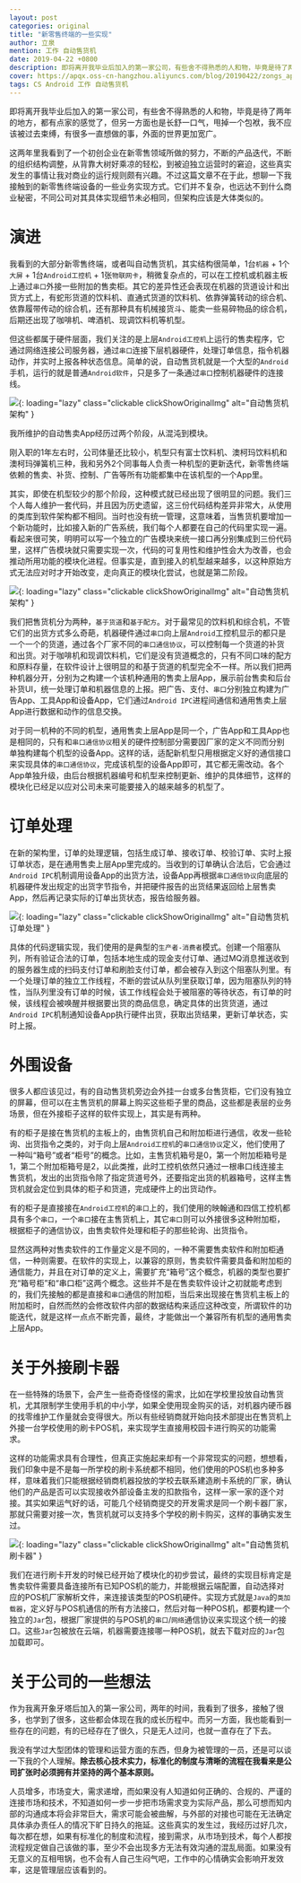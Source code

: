 ```yaml
---
layout: post
categories: original
title: "新零售终端的一些实现"
author: 立泉
mention: 工作 自动售货机
date: 2019-04-22 +0800
description: 即将离开我毕业后加入的第一家公司，有些舍不得熟悉的人和物，毕竟是待了两年的地方，都有点家的感觉了，但另一方面也是长舒一口气，甩掉一个包袱，我不应该被过去束缚，有很多一直想做的事，外面的世界更加宽广。
cover: https://apqx.oss-cn-hangzhou.aliyuncs.com/blog/20190422/zongs_app_old_thumb.jpg
tags: CS Android 工作 自动售货机
---
```


即将离开我毕业后加入的第一家公司，有些舍不得熟悉的人和物，毕竟是待了两年的地方，都有点家的感觉了，但另一方面也是长舒一口气，甩掉一个包袱，我不应该被过去束缚，有很多一直想做的事，外面的世界更加宽广。

这两年里我看到了一个初创企业在新零售领域所做的努力，不断的产品迭代，不断的组织结构调整，从背靠大树好乘凉的轻松，到被迫独立运营时的窘迫，这些真实发生的事情让我对商业的运行规则颇有兴趣。不过这篇文章不在于此，想聊一下我接触到的新零售终端设备的一些业务实现方式。它们并不复杂，也远达不到什么商业秘密，不同公司对其具体实现细节未必相同，但架构应该是大体类似的。

# 演进

我看到的大部分新零售终端，或者叫自动售货机，其实结构很简单，1台`机器` + 1个`大屏` + 1台`Android工控机` + 1张`物联网卡`，稍微复杂点的，可以在工控机或机器主板上通过`串口`外接一些附加的售卖柜。其它的差异性还会表现在机器的货道设计和出货方式上，有蛇形货道的饮料机、直通式货道的饮料机、依靠弹簧转动的综合机、依靠履带传动的综合机，还有那种具有机械接货斗、能卖一些易碎物品的综合机，后期还出现了咖啡机、啤酒机、现调饮料机等机型。

但这些都属于硬件层面，我们关注的是上层`Android工控机`上运行的售卖程序，它通过网络连接公司服务器，通过`串口`连接下层机器硬件，处理订单信息，指令机器动作，并实时上报各种状态信息。简单的说，自动售货机就是一个大型的`Android`手机，运行的就是普通`Android软件`，只是多了一条通过`串口`控制机器硬件的连接线。


![](https://apqx.oss-cn-hangzhou.aliyuncs.com/blog/20190422/zongs_app_old_thumb.jpg){: loading="lazy" class="clickable clickShowOriginalImg" alt="自动售货机 架构" }

我所维护的自动售卖App经历过两个阶段，从混沌到模块。

刚入职的1年左右时，公司体量还比较小，机型只有富士饮料机、澳柯玛饮料机和澳柯玛弹簧机三种，我和另外2个同事每人负责一种机型的更新迭代，新零售终端依赖的售卖、补货、控制、广告等所有功能都集中在该机型的一个App里。

其实，即使在机型较少的那个阶段，这种模式就已经出现了很明显的问题。我们三个人每人维护一套代码，并且因为历史遗留，这三份代码结构差异非常大，从使用的类库到软件架构都不相同。当时也没有统一管理，这意味着，当售货机要增加一个新功能时，比如接入新的广告系统，我们每个人都要在自己的代码里实现一遍。看起来很可笑，明明可以写一个独立的广告模块来统一接口再分别集成到三份代码里，这样广告模块就只需要实现一次，代码的可复用性和维护性会大为改善，也会推动所用功能的模块化进程。但事实是，直到接入的机型越来越多，以这种原始方式无法应对时才开始改变，走向真正的模块化尝试，也就是第二阶段。

![](https://apqx.oss-cn-hangzhou.aliyuncs.com/blog/20190422/zongs_app_new_thumb.jpg){: loading="lazy" class="clickable clickShowOriginalImg" alt="自动售货机 架构" }

我们把售货机分为两种，`基于货道`和`基于配方`。对于最常见的饮料机和综合机，不管它们的出货方式多么奇葩，机器硬件通过`串口`向上层`Android`工控机显示的都只是一个一个的货道，通过各个厂家不同的`串口通信协议`，可以控制每一个货道的补货和出货。对于咖啡机和现调饮料机，它们是没有货道概念的，只有不同口味的配方和原料存量，在软件设计上很明显的和基于货道的机型完全不一样。所以我们把两种机器分开，分别为之构建一个该机种通用的售卖上层App，展示前台售卖和后台补货UI，统一处理订单和机器信息的上报。把广告、支付、`串口`分别独立构建为广告App、工具App和设备App，它们通过`Android IPC`进程间通信和通用售卖上层App进行数据和动作的信息交换。

对于同一机种的不同的机型，通用售卖上层App是同一个，广告App和工具App也是相同的，只有和`串口通信协议`相关的硬件控制部分需要因厂家的定义不同而分别单独构建每个机型的设备App。这样的话，适配新机型只用根据定义好的通信接口来实现具体的`串口通信协议`，完成该机型的设备App即可，其它都无需改动。各个App单独升级，由后台根据机器编号和机型来控制更新、维护的具体细节，这样的模块化已经足以应对公司未来可能要接入的越来越多的机型了。

# 订单处理

在新的架构里，订单的处理逻辑，包括生成订单、接收订单、校验订单、实时上报订单状态，是在通用售卖上层App里完成的。当收到的订单确认合法后，它会通过`Android IPC`机制调用设备App的出货方法，设备App再根据`串口通信协议`向底层的机器硬件发出规定的出货字节指令，并把硬件报告的出货结果返回给上层售卖App，然后再记录实际的订单出货状态，报告给服务器。

![](https://apqx.oss-cn-hangzhou.aliyuncs.com/blog/20190422/zongs_order_thumb.jpg){: loading="lazy" class="clickable clickShowOriginalImg" alt="自动售货机 订单处理" }

具体的代码逻辑实现，我们使用的是典型的`生产者-消费者`模式。创建一个阻塞队列，所有验证合法的订单，包括本地生成的现金支付订单、通过MQ消息推送收到的服务器生成的扫码支付订单和刷脸支付订单，都会被存入到这个阻塞队列里。有一个处理订单的独立工作线程，不断的尝试从队列里获取订单，因为阻塞队列的特性，当队列里没有订单的时候，该工作线程会处于被阻塞的等待状态，有订单的时候，该线程会被唤醒并根据要出货的商品信息，确定具体的出货货道，通过`Android IPC`机制通知设备App执行硬件出货，获取出货结果，更新订单状态，实时上报。

# 外围设备

很多人都应该见过，有的自动售货机旁边会外挂一台或多台售货柜，它们没有独立的屏幕，但可以在主售货机的屏幕上购买这些柜子里的商品，这些都是表层的业务场景，但在外接柜子这样的软件实现上，其实是有两种。

有的柜子是接在售货机的主板上的，由售货机自己和附加柜进行通信，收发一些轮询、出货指令之类的，对于向上层`Android工控机`的`串口通信协议`定义，他们使用了一种叫“箱号”或者“柜号”的概念。比如，主售货机箱号是0，第一个附加柜箱号是1，第二个附加柜箱号是2，以此类推，此时工控机依然只通过一根串口线连接主售货机，发出的出货指令除了指定货道号外，还要指定出货的机器箱号，这样主售货机就会定位到具体的柜子和货道，完成硬件上的出货动作。

有的柜子是直接接在`Android工控机`的`串口`上的，我们使用的映翰通和四信工控机都具有多个`串口`，一个`串口`接在主售货机上，其它`串口`则可以外接很多这种附加柜，根据柜子的通信协议，由售卖软件处理和柜子的那些轮询、出货指令。

显然这两种对售卖软件的工作量定义是不同的，一种不需要售卖软件和附加柜通信，一种则需要。在软件的实现上，以兼容的原则，售卖软件需要具备和附加柜的通信能力，并且在对订单的定义上，需要扩充“箱号”这个概念，机器的类型也要扩充“箱号柜”和“串口柜”这两个概念。这些并不是在售卖软件设计之初就能考虑到的，我们先接触的都是直接和`串口`通信的附加柜，当后来出现接在售货机主板上的附加柜时，自然而然的会修改软件内部的数据结构来适应这种改变，所谓软件的功能迭代，就是这样一点点不断完善，最终，才能做出一个兼容所有机型的通用售卖上层App。

# 关于外接刷卡器

在一些特殊的场景下，会产生一些奇奇怪怪的需求，比如在学校里投放自动售货机，尤其限制学生使用手机的中小学，如果全使用现金购买的话，对机器内硬币器的找零维护工作量就会变得很大。所以有些经销商就开始向技术部提出在售货机上外接一台学校使用的刷卡POS机，来实现学生直接用校园卡进行购买的功能需求。

这样的功能需求具有合理性，但真正实施起来却有一个非常现实的问题，想想看，我们印象中是不是每一所学校的刷卡系统都不相同，他们使用的POS机也多种多样，意味着我们只能根据经销商机器投放的学校去联系建造刷卡系统的厂家，确认他们的产品是否可以实现接收外部设备主发的扣款指令，这样一家一家的逐个对接。其实如果运气好的话，可能几个经销商提交的开发需求是同一个刷卡器厂家，那就只需要对接一次，售货机就可以支持多个学校的刷卡购买，这样的事确实发生过。

![](https://apqx.oss-cn-hangzhou.aliyuncs.com/blog/20190422/zongs_card_thumb.jpg){: loading="lazy" class="clickable clickShowOriginalImg" alt="自动售货机 刷卡器" }

我们在进行刷卡开发的时候已经开始了模块化的初步尝试，最终的实现目标肯定是售卖软件需要具备连接所有已知POS机的能力，并能根据云端配置，自动选择对应的POS机厂家解析文件，来连接该类型的POS机硬件。实现方式就是`Java`的`类加载器`，定义好与POS机通信的所有方法接口，然后对每一种POS机，都要构建一个独立的`Jar`包，根据厂家提供的与POS机的`串口`/`网络`通信协议来实现这个统一的接口。这些`Jar`包被放在云端，机器需要连接哪一种POS机，就去下载对应的`Jar`包加载即可。

# 关于公司的一些想法

作为我离开象牙塔后加入的第一家公司，两年的时间，我看到了很多，接触了很多，也学到了很多，这些都会体现在我的成长历程中。而另一方面，我也能看到一些存在的问题，有的已经存在了很久，只是无人过问，也就一直存在了下去。

我没有学过大型团体的管理和运营方面的东西，但身为被管理的一员，还是可以谈一下我的个人理解。**除去核心技术实力，标准化的制度与清晰的流程在我看来是公司扩张时必须拥有并坚持的两个基本原则。**

人员增多，市场变大，需求递增，而如果没有人知道如何正确的、合规的、严谨的连接市场和技术，不知道如何一步一步把市场需求变为实际产品，那么可想而知内部的沟通成本将会非常巨大，需求可能会被曲解，与外部的对接也可能在无法确定具体承办责任人的情况下旷日持久的拖延。这些真实的发生过，我经历过好几次，每次都在想，如果有标准化的制度和流程，接到需求，从市场到技术，每个人都按流程规定做自己该做的事，至少不会出现多方无法有效沟通的混乱局面。如果没有无意义的互相甩锅，也不会有人自己生闷气吧，工作中的心情确实会影响开发效率，这是管理层应该看到的。
